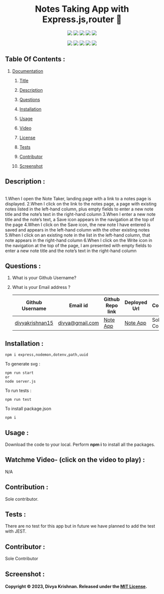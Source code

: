 <!-- # SVG LOGO maker with nodejs ![License: MIT](https://img.shields.io/badge/License-MIT-yellow.svg) 
 [![Node.js](https://img.shields.io/badge/Node.js-43853D?style=for-the-badge&logo=node.js&logoColor=white)](https://nodejs.org/) 
 [![JavaScript](https://img.shields.io/badge/JavaScript-F7DF1E?style=for-the-badge&logo=javascript&logoColor=black)](https://developer.mozilla.org/en-US/docs/Web/JavaScript) 
 [![Inquirer](https://img.shields.io/badge/Inquirer-0d0d0d?style=for-the-badge&logo=inquirer&logoColor=white)](https://www.npmjs.com/package/inquirer) -->

 
<h1 align="center">Notes Taking App with Express.js,router 👋</h1>
  
<p align="center">
    <img src="https://img.shields.io/github/repo-size/divyakrishnan15/expressjs_notes_app" />
    <img src="https://img.shields.io/github/languages/top/divyakrishnan15/expressjs_notes_app"  />
    <img src="https://img.shields.io/github/issues/divyakrishnan15/expressjs_notes_app" />
    <img src="https://img.shields.io/github/last-commit/divyakrishnan15/expressjs_notes_app" >
    <a href="https://github.com/divyakrishnan15"><img src="https://img.shields.io/github/followers/divyakrishnan15?style=social" target="_blank" /></a
</p>
  
<p align="center">
    <img src="https://img.shields.io/badge/Javascript-yellow" />
    <!-- <img src="https://img.shields.io/badge/jQuery-blue"  /> -->
    <img src="https://img.shields.io/badge/-node.js-green" />
    <!-- <img src="https://img.shields.io/badge/-inquirer-red" > -->
    <img src="https://img.shields.io/badge/-screencastify-lightgrey" />
    <img src="https://img.shields.io/badge/-json-orange" />
    <!-- <img src="https://img.shields.io/badge/mySQL-blue"  /> -->
    <img src="https://img.shields.io/badge/express.js-blue" />
</p>

 ## Table Of Contents : 
 1.  [Documentation](#documentation) 

        1.  [Title](#Title) 

        2.  [Description](#Description) 

        3.  [Questions](#Questions) 

        4.  [Installation](#Installation) 

        5.  [Usage](#Usage) 

        6.  [Video](#Video) 

        7.  [License](#License) 

        8. [Tests](#Tests)
   
        9. [Contributor](#Contributor) 

        10. [Screenshot](#screenshot) 
 
 ## Description :  
 <a name="Description"></a>  
    1.When I open the Note Taker, landing page with a link to a notes page is displayed.
    2.When I click on the link to the notes page, a page with existing notes listed in the left-hand column, plus empty fields to enter a new note title and the note’s text in the right-hand column
    3.When I enter a new note title and the note’s text, a Save icon appears in the navigation at the top of the page
    4.When I click on the Save icon, the new note I have entered is saved and appears in the left-hand column with the other existing notes
    5.When I click on an existing note in the list in the left-hand column, that note appears in the right-hand column
    6.When I click on the Write icon in the navigation at the top of the page, I am presented with empty fields to enter a new note title and the note’s text in the right-hand column

 ## Questions :  
 <a name="Questions"></a> 
 1. What is your Github Username? 
 2. What is your Email address ? 
 
    | Github Username  | **Email id** | **Github Repo link** | **Deployed Url** | **Contributor** |
    | --- | --- | --- | --- | --- |
    | [divyakrishnan15](https://github.com/divyakrishnan15) | divya@gmail.com | [Note App](https://github.com/divyakrishnan15/expressjs_notes_app/) | [Note App](https://divyakrishnan15.github.io/expressjs_notes_app//) | Sole Contributor |

 ## Installation :  
 <a name="Installation"></a> 
```shell 
npm i express,nodemon,dotenv,path,uuid
```

To generate svg :
```shell
npm run start 
or
node server.js
 ```

To run tests :
```shell
npm run test
 ```

To install package.json
```shell
npm i
```

 ## Usage :  
 <a name="Usage"></a> 
 Download the code to your local. 
 Perform **npm i** to install all the packages. 
 
 
   
 ## Watchme Video- (click on the video to play) : 
 <a name="Video"></a> 
 N/A

 ## Contribution :  
 <a name="License"></a> 
 Sole contributor.

 ## Tests :
 <a name="Tests"></a> 
 There are no test for this app but in future we have planned to add the test with JEST.

 ## Contributor :
 <a name="Contributor"></a> 
 Sole Contributor
 
 ## Screenshot : 
 <a name="screenshot"></a> 


 #### Copyright © 2023, Divya Krishnan. Released under the [MIT License](https://choosealicense.com/licenses/mit/).

